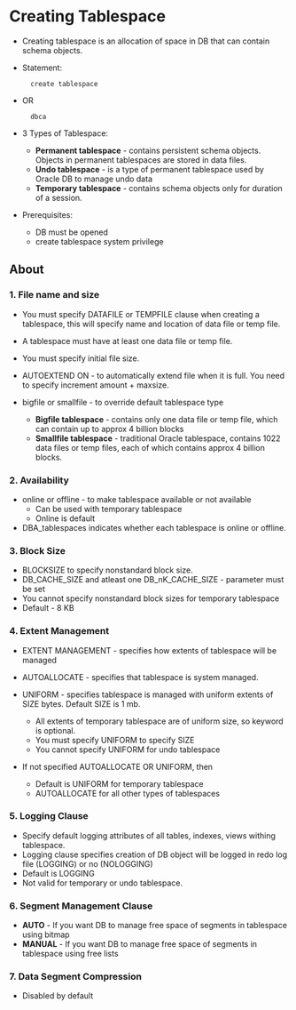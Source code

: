 # Creating Tablespace

* Creating tablespace is an allocation of space in DB that can contain schema objects.

* Statement:

        create tablespace

* OR 

        dbca

* 3 Types of Tablespace:
    - **Permanent tablespace** - contains persistent schema objects. Objects in permanent tablespaces are stored in data files.
    - **Undo tablespace** - is a type of permanent tablespace used by Oracle DB to manage undo data
    - **Temporary tablespace** - contains schema objects only for duration of a session.

* Prerequisites:
    - DB must be opened
    - create tablespace system privilege

## About

### 1. File name and size

* You must specify DATAFILE or TEMPFILE clause when creating a tablespace, this will specify name and location of data file or temp file.

* A tablespace must have at least one data file or temp file.

* You must specify initial file size.

* AUTOEXTEND ON - to automatically extend file when it is full. You need to specify increment amount + maxsize.

* bigfile or smallfile - to override default tablespace type

    - **Bigfile tablespace** - contains only one data file or temp file, which can contain up to approx 4 billion blocks
    - **Smallfile tablespace** - traditional Oracle tablespace, contains 1022 data files or temp files, each of which contains approx 4 billion blocks.

### 2. Availability

* online or offline - to make tablespace available or not available
    - Can be used with temporary tablespace
    - Online is default
* DBA_tablespaces indicates whether each tablespace is online or offline.

### 3. Block Size

* BLOCKSIZE to specify nonstandard block size.
* DB_CACHE_SIZE and atleast one DB_nK_CACHE_SIZE - parameter must be set
* You cannot specify nonstandard block sizes for temporary tablespace
* Default - 8 KB

### 4. Extent Management

* EXTENT MANAGEMENT - specifies how extents of tablespace will be managed

* AUTOALLOCATE - specifies that tablespace is system managed.

* UNIFORM - specifies tablespace is managed with uniform extents of SIZE bytes. Default SIZE is 1 mb.
    - All extents of temporary tablespace are of uniform size, so keyword is optional.
    - You must specify UNIFORM to specify SIZE
    - You cannot specify UNIFORM for undo tablespace

* If not specified AUTOALLOCATE OR UNIFORM, then
    - Default is UNIFORM for temporary tablespace
    - AUTOALLOCATE for all other types of tablespaces

### 5. Logging Clause

* Specify default logging attributes of all tables, indexes, views withing tablespace.
* Logging clause specifies creation of DB object will be logged in redo log file (LOGGING) or no (NOLOGGING)
* Default is LOGGING
* Not valid for temporary or undo tablespace.

### 6. Segment Management Clause

* **AUTO** - If you want DB to manage free space of segments in tablespace using bitmap
* **MANUAL** - If you want DB to manage free space of segments in tablespace using free lists

### 7. Data Segment Compression

* Disabled by default